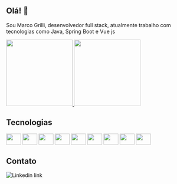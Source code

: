 ## Olá! 👋

Sou Marco Grilli, desenvolvedor full stack, atualmente trabalho com tecnologias como Java, Spring Boot e Vue js

<div>
   <a href="https://github.com/mgrilli">
     <img height="180em" src="https://github-readme-stats.vercel.app/api?username=mgrilli&show_icons=true&theme=dracula&count_private=true" />
     <img height="180em" src="https://github-readme-stats.vercel.app/api/top-langs?username=mgrilli&theme=dracula&count_private=true" />
   </a>
</div>

## Tecnologias

<div>
   <img height="30" width="40" src="https://cdn.jsdelivr.net/gh/devicons/devicon/icons/git/git-original.svg" />
   <img height="30" width="40" src="https://cdn.jsdelivr.net/gh/devicons/devicon/icons/java/java-original.svg" />
   <img height="30" width="40" src="https://cdn.jsdelivr.net/gh/devicons/devicon/icons/spring/spring-original-wordmark.svg" />
   <img height="30" width="40" src="https://cdn.jsdelivr.net/gh/devicons/devicon/icons/html5/html5-original.svg" />  
   <img height="30" width="40" src="https://cdn.jsdelivr.net/gh/devicons/devicon/icons/css3/css3-original.svg" />
   <img height="30" width="40" src="https://cdn.jsdelivr.net/gh/devicons/devicon/icons/javascript/javascript-original.svg" />
   <img height="30" width="40" src="https://cdn.jsdelivr.net/gh/devicons/devicon/icons/typescript/typescript-original.svg" />
   <img height="30" width="40" src="https://cdn.jsdelivr.net/gh/devicons/devicon/icons/vuejs/vuejs-original.svg" />   
   <img height="30" width="40" src="https://cdn.jsdelivr.net/gh/devicons/devicon/icons/docker/docker-original-wordmark.svg" />
</div>

## Contato

<div>
  <a target="blank" href="https://www.linkedin.com/in/m-grilli/">
    <img align="left" alt="Linkedin link" src="https://img.shields.io/badge/LinkedIn-0077B5?style=for-the-badge&logo=linkedin&logoColor=white">
  </a>
</div>

  
<!--
**mgrilli/mgrilli** is a ✨ _special_ ✨ repository because its `README.md` (this file) appears on your GitHub profile.

Here are some ideas to get you started:

- 🔭 I’m currently working on ...
- 🌱 I’m currently learning ...
- 👯 I’m looking to collaborate on ...
- 🤔 I’m looking for help with ...
- 💬 Ask me about ...
- 📫 How to reach me: ...
- 😄 Pronouns: ...
- ⚡ Fun fact: ...
-->
